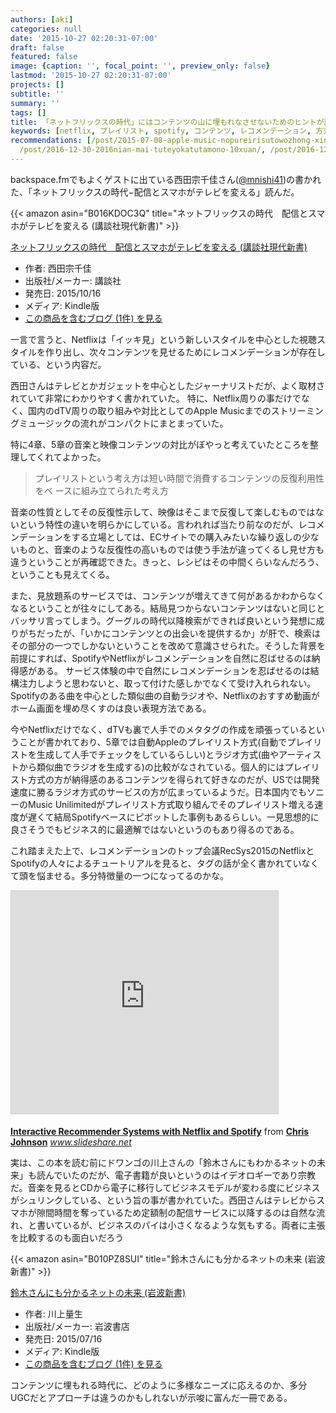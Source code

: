 ```yaml
---
authors: [aki]
categories: null
date: '2015-10-27 02:20:31-07:00'
draft: false
featured: false
image: {caption: '', focal_point: '', preview_only: false}
lastmod: '2015-10-27 02:20:31-07:00'
projects: []
subtitle: ''
summary: ''
tags: []
title: 「ネットフリックスの時代」にはコンテンツの山に埋もれなさせないためのヒントが詰まっていた
keywords: [netflix, プレイリスト, spotify, コンテンツ, レコメンデーション, 方式, 反復, ラジオ, 音楽, サービス]
recommendations: [/post/2015-07-08-apple-music-nopureirisutowozhong-xin-tositarekomendozhan-lue/,
  /post/2016-12-30-2016nian-mai-tuteyokatutamono-10xuan/, /post/2016-12-25-jin-nian-du-ndemian-bai-katutaman-hua-2016nian-bian/]
---
```


backspace.fmでもよくゲストに出ている西田宗千佳さん([@mnishi41](https://twitter.com/mnishi41))の書かれた、「ネットフリックスの時代−配信とスマホがテレビを変える」読んだ。

{{< amazon asin="B016KDOC3Q" title="ネットフリックスの時代　配信とスマホがテレビを変える (講談社現代新書)" >}}

[ネットフリックスの時代　配信とスマホがテレビを変える (講談社現代新書)](http://www.amazon.co.jp/exec/obidos/ASIN/B016KDOC3Q/chezou-22/)

- 作者: 西田宗千佳
- 出版社/メーカー: 講談社
- 発売日: 2015/10/16
- メディア: Kindle版
- [この商品を含むブログ (1件) を見る](http://d.hatena.ne.jp/asin/B016KDOC3Q/chezou-22)

一言で言うと、Netflixは「イッキ見」という新しいスタイルを中心とした視聴スタイルを作り出し、次々コンテンツを見せるためにレコメンデーションが存在している、という内容だ。

西田さんはテレビとかガジェットを中心としたジャーナリストだが、よく取材されていて非常にわかりやすく書かれていた。 特に、Netflix周りの事だけでなく、国内のdTV周りの取り組みや対比としてのApple Musicまでのストリーミングミュージックの流れがコンパクトにまとまっていた。

特に4章、5章の音楽と映像コンテンツの対比がぼやっと考えていたところを整理してくれてよかった。

> プレイリストという考え方は短い時間で消費するコンテンツの反復利用性をベ ースに組み立てられた考え方

音楽の性質としてその反復性示して、映像はそこまで反復して楽しむものではないという特性の違いを明らかにしている。言われれば当たり前なのだが、レコメンデーションをする立場としては、ECサイトでの購入みたいな繰り返しの少ないものと、音楽のような反復性の高いものでは使う手法が違ってくるし見せ方も違うということが再確認できた。きっと、レシピはその中間くらいなんだろう、ということも見えてくる。

また、見放題系のサービスでは、コンテンツが増えてきて何があるかわからなくなるということが往々にしてある。結局見つからないコンテンツはないと同じとバッサリ言ってしまう。グーグルの時代以降検索ができれば良いという発想に成りがちだったが、「いかにコンテンツとの出会いを提供するか」が肝で、検索はその部分の一つでしかないということを改めて意識させられた。そうした背景を前提にすれば、SpotifyやNetflixがレコメンデーションを自然に忍ばせるのは納得感がある。 サービス体験の中で自然にレコメンデーションを忍ばせるのは結構注力しようと思わないと、取って付けた感しかでなくて受け入れられない。 Spotifyのある曲を中心とした類似曲の自動ラジオや、Netflixのおすすめ動画がホーム画面を埋め尽くすのは良い表現方法である。

今やNetflixだけでなく、dTVも裏で人手でのメタタグの作成を頑張っているということが書かれており、5章では自動Appleのプレイリスト方式(自動でプレイリストを生成して人手でチェックをしているらしい)とラジオ方式(曲やアーティストから類似曲でラジオを生成する)の比較がなされている。個人的にはプレイリスト方式の方が納得感のあるコンテンツを得られて好きなのだが、USでは開発速度に勝るラジオ方式のサービスの方が広まっているようだ。日本国内でもソニーのMusic Unilimitedがプレイリスト方式取り組んでそのプレイリスト増える速度が遅くて結局Spotifyベースにピボットした事例もあるらしい。一見思想的に良さそうでもビジネス的に最適解ではないというのもあり得るのである。

これ踏まえた上で、レコメンデーションのトップ会議RecSys2015のNetflixとSpotifyの人々によるチュートリアルを見ると、タグの話が全く書かれていなくて頭を悩ませる。多分特徴量の一つになってるのかな。

<iframe src="https://www.slideshare.net/slideshow/embed_code/key/AXST4Fqy8F331" width="427" height="356" frameborder="0" marginwidth="0" marginheight="0" scrolling="no" style="border:1px solid #CCC; border-width:1px; margin-bottom:5px; max-width: 100%;" allowfullscreen> </iframe>

  **[Interactive Recommender Systems with Netflix and Spotify](https://www.slideshare.net/MrChrisJohnson/interactive-recommender-systems-with-netflix-and-spotify "Interactive Recommender Systems with Netflix and Spotify")** from **[Chris Johnson](http://www.slideshare.net/MrChrisJohnson)** 
<cite class="hatena-citation"><a href="http://www.slideshare.net/MrChrisJohnson/interactive-recommender-systems-with-netflix-and-spotify">www.slideshare.net</a></cite>

実は、この本を読む前にドワンゴの川上さんの「鈴木さんにもわかるネットの未来」も読んでいたのだが、電子書籍が良いというのはイデオロギーであり宗教だ。音楽を見るとCDから電子に移行してビジネスモデルが変わる度にビジネスがシュリンクしている、という旨の事が書かれていた。西田さんはテレビからスマホが隙間時間を奪っているため定額制の配信サービスに以降するのは自然な流れ、と書いているが、ビジネスのパイは小さくなるような気もする。両者に主張を比較するのも面白いだろう

{{< amazon asin="B010PZ8SUI" title="鈴木さんにも分かるネットの未来 (岩波新書)" >}}

[鈴木さんにも分かるネットの未来 (岩波新書)](http://www.amazon.co.jp/exec/obidos/ASIN/B010PZ8SUI/chezou-22/)

- 作者: 川上量生
- 出版社/メーカー: 岩波書店
- 発売日: 2015/07/16
- メディア: Kindle版
- [この商品を含むブログ (1件) を見る](http://d.hatena.ne.jp/asin/B010PZ8SUI/chezou-22)

コンテンツに埋もれる時代に、どのように多様なニーズに応えるのか、多分UGCだとアプローチは違うのかもしれないが示唆に富んだ一冊である。